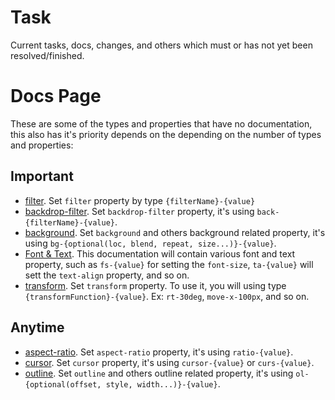 # Task

Current tasks, docs, changes, and others which must or has not yet been resolved/finished.

# Docs Page

These are some of the types and properties that have no documentation, this also has it's priority depends on the depending on the number of types and properties:

## Important

-   [filter](https://tenoxui.web.app/docs/extras/all-class#filter-). Set `filter` property by type `{filterName}-{value}`
-   [backdrop-filter](https://tenoxui.web.app/docs/extras/all-class#backdrop-filter-). Set `backdrop-filter` property, it's using `back-{filterName}-{value}`.
-   [background](https://tenoxui.web.app/docs/extras/all-class#background-). Set `background` and others background related property, it's using `bg-{optional(loc, blend, repeat, size...)}-{value}`.
-   [Font & Text](https://tenoxui.web.app/docs/extras/all-class/#font--text-%EF%B8%8F). This documentation will contain various font and text property, such as `fs-{value}` for setting the `font-size`, `ta-{value}` will sett the `text-align` property, and so on.
-   [transform](https://tenoxui.web.app/docs/extras/all-class#transform-). Set `transform` property. To use it, you will using type `{transformFunction}-{value}`. Ex: `rt-30deg`, `move-x-100px`, and so on.

## Anytime

-   [aspect-ratio](https://tenoxui.web.app/docs/extras/all-class#aspect-ratio-). Set `aspect-ratio` property, it's using `ratio-{value}`.
-   [cursor](https://tenoxui.web.app/docs/extras/all-class#cursor-). Set `cursor` property, it's using `cursor-{value}` or `curs-{value}`.
-   [outline](https://tenoxui.web.app/docs/extras/all-class#outline-). Set `outline` and others outline related property, it's using `ol-{optional(offset, style, width...)}-{value}`.
